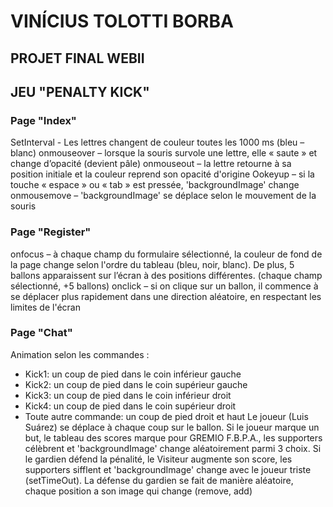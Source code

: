 # VINÍCIUS TOLOTTI BORBA
## PROJET FINAL WEBII
## JEU "PENALTY KICK"

### Page "Index"
SetInterval - Les lettres changent de couleur toutes les 1000 ms (bleu – blanc)
onmouseover – lorsque la souris survole une lettre, elle « saute » et change d’opacité (devient pâle)
onmouseout – la lettre retourne à sa position initiale et la couleur reprend son opacité d'origine
Ookeyup – si la touche « espace » ou « tab » est pressée, 'backgroundImage' change
onmousemove – 'backgroundImage' se déplace selon le mouvement de la souris

### Page "Register"
onfocus – à chaque champ du formulaire sélectionné, la couleur de fond de la page change selon l'ordre du tableau (bleu, noir, blanc). De plus, 5 ballons apparaissent sur l’écran à des positions différentes. (chaque champ sélectionné, +5 ballons)
onclick – si on clique sur un ballon, il commence à se déplacer plus rapidement dans une direction aléatoire, en respectant les limites de l'écran

### Page "Chat"
Animation selon les commandes :
- Kick1: un coup de pied dans le coin inférieur gauche
- Kick2: un coup de pied dans le coin supérieur gauche
- Kick3: un coup de pied dans le coin inférieur droit
- Kick4: un coup de pied dans le coin supérieur droit
- Toute autre commande: un coup de pied droit et haut
Le joueur (Luis Suárez) se déplace à chaque coup sur le ballon.
Si le joueur marque un but, le tableau des scores marque pour GREMIO F.B.P.A., les supporters célèbrent et 'backgroundImage' change aléatoirement parmi 3 choix. Si le gardien défend la pénalité, le Visiteur augmente son score, les supporters sifflent et 'backgroundImage' change avec le joueur triste (setTimeOut).
La défense du gardien se fait de manière aléatoire, chaque position a son image qui change (remove, add)
